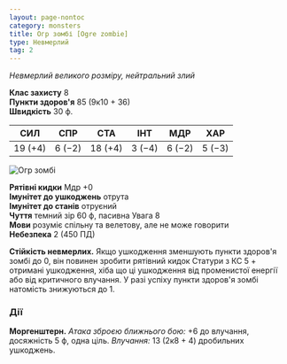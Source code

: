 ```yaml
---
layout: page-nontoc
category: monsters
title: Огр зомбі [Ogre zombie]
type: Невмерлий
tag: 2
---
```


_Невмерлий великого розміру, нейтральний злий_

**Клас захисту** 8    
**Пункти здоров'я** 85 (9к10 + 36)    
**Швидкість** 30 ф.

| СИЛ     | СПР    | СТА     | ІНТ    | МДР    | ХАР    |
| ------- | ------ | ------- | ------ | ------ | ------ |
| 19 (+4) | 6 (−2) | 18 (+4) | 3 (−4) | 6 (−2) | 5 (−3) |

![Огр зомбі](https://www.dndbeyond.com/avatars/thumbnails/30836/792/1000/1000/638063944606051354.png)

**Рятівні кидки** Мдр +0    
**Імунітет до ушкоджень** отрута    
**Імунітет до станів** отруєний    
**Чуття** темний зір 60 ф, пасивна Увага 8    
**Мови** розуміє спільну та велетову, але не може говорити    
**Небезпека** 2 (450 ПД)

**Стійкість невмерлих.** Якщо ушкодження зменшують пункти здоров'я зомбі до 0, він повинен зробити рятівний кидок Статури з КС 5 + отримані ушкодження, хіба що ці ушкодження від променистої енергії або від критичного влучання. У разі успіху пункти здоров'я зомбі натомість знижуються до 1.

### Дії
**Моргенштерн.** _Атака зброєю ближнього бою:_ +6 до влучання, досяжність 5 ф, одна ціль. _Влучання:_ 13 (2к8 + 4) дробильних ушкоджень.
